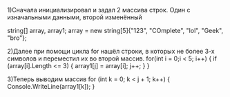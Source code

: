 1)Сначала инициализировал и задал 2 массива строк. Один с изначальными данными, второй изменённый

string[] array, array1;
array = new string[5]{"123", "COmplete", "lol", "Geek", "bro"};

2)Далее при помощи цикла for нашёл строки, в которых не более 3-х символов и переместил их во второй массив.
for(int i = 0;i < 5; i++)
{
    if (array[i].Length <= 3)
    {
        array1[j] = array[i];
        j++;
    }
}

3)Теперь выводим массив
for (int k = 0; k < j + 1; k++)
{
    Console.WriteLine(array1[k]);
}
